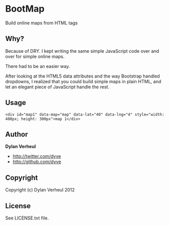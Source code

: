 BootMap
=======

Build online maps from HTML tags

Why?
----

Because of DRY. I kept writing the same simple JavaScript code over and over
for simple online maps.

There had to be an easier way.

After looking at the HTML5 data attributes and the way Bootstrap handled
dropdowns, I realized that you could build simple maps in plain HTML, and let
an elegant piece of JavaScript handle the rest.

Usage
-----

    <div id="map1" data-map="map" data-lat="40" data-lng="4" style="width: 400px; height: 300px">map 1</div>

Author
------

**Dylan Verheul**

+ http://twitter.com/dyve
+ http://github.com/dyve

Copyright
---------
Copyright (c) Dylan Verheul 2012

License
-------

See LICENSE.txt file.